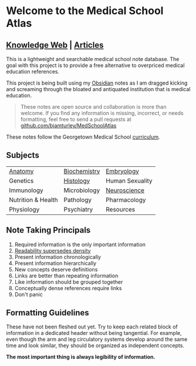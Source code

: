 # Welcome to the Medical School Atlas
## [Knowledge Web](https://medschoolatlas.xyz)  |   [Articles](https://medschoolatlas.xyz/docs)

This is a lightweight and searchable medical school note database. The goal with this project is to provide a free alternative to overpriced medical education references.

This project is being built using my [Obsidian](https://obsidian.md/) notes as I am dragged kicking and screaming through the bloated and antiquated institution that is medical education.

> These notes are open source and collaboration is more than welcome. If you find any information is missing, incorrect, or needs formatting, feel free to send a pull requests at [github.com/bjamturley/MedSchoolAtlas](https://github.com/bjamturley/MedSchoolAtlas)

These notes follow the Georgetown Medical School [curriculum](https://som.georgetown.edu/curriculum/journeyscurriculum/).
## Subjects
|                                                     |                                                               |                                                               |
| --------------------------------------------------- | ------------------------------------------------------------- | ------------------------------------------------------------- |
| [Anatomy](https://medschoolatlas.xyz/docs/anatomy/) | [Biochemistry](https://medschoolatlas.xyz/docs/biochemistry/) | [Embryology](https://medschoolatlas.xyz/docs/embryology/)     |
| Genetics                                            | [Histology](https://medschoolatlas.xyz/docs/histology/)       | Human Sexuality                                               |
| Immunology                                          | Microbiology                                                  | [Neuroscience](https://medschoolatlas.xyz/docs/neuroscience/) |
| Nutrition & Health                                  | Pathology                                                     | Pharmacology                                                  |
| Physiology                                          | Psychiatry                                                    | Resources                                                              |
## Note Taking Principals
1. Required information is the only important information
3. [Readability supersedes density](https://www.youtube.com/watch?v=_K-L9uhsBLM&t=52s)
4. Present information chronologically
5. Present information hierarchically
6. New concepts deserve definitions
7. Links are better than repeating information
8. Like information should be grouped together
9. Conceptually dense references require links
10. Don't panic
## Formatting Guidelines
These have not been fleshed out yet. Try to keep each related block of information in a dedicated header without being tangential. For example, even though the arm and leg circulatory systems  develop around the same time and look similar, they should be organized as independent concepts.

**The most important thing is always legibility of information.**